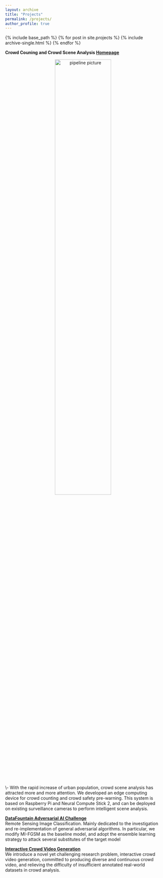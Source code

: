 ```yaml
--- 
layout: archive 
title: "Projects" 
permalink: /projects/ 
author_profile: true 
--- 
```

{% include base_path %} 
{% for post in site.projects %} 
    {% include archive-single.html %} 
{% endfor %}

<b>Crowd Couning and Crowd Scene Analysis [Homepage](https://devmesh.intel.com/projects/a-crowd-counting-and-intelligent-warning-system-in-unconstrained-crowd-scenes)</b> <br>
<div style="text-align:center"><img class="img-responsive center-block" alt="pipeline picture" src="https://harlanhong.github.io/images/personalPic.JPG" style="width:60%"></div>
\- With the rapid increase of urban population, crowd scene analysis has attracted more and more attention. We developed an edge computing device for crowd counting and crowd safety pre-warning. This system is based on Raspberry Pi and Neural Compute Stick 2, and can be deployed on existing surveillance cameras to perform intelligent scene analysis.

<b>[DataFountain Adversarial AI Challenge](https://www.datafountain.cn/)</b> <br> 
Remote Sensing Image Classification. Mainly dedicated to the investigation and re-implementation of general adversarial
algorithms. In particular, we modify MI-FGSM as the baseline model, and adopt the ensemble
learning strategy to attack several substitutes of the target model

<b>[Interactive Crowd Video Generation](https://devmesh.intel.com/projects/interactive-crowd-video-generation)</b> <br> 
We introduce a novel yet challenging research problem, interactive crowd video generation, committed to producing diverse and continuous crowd video, and relieving the difficulty of insufficient annotated real-world datasets in crowd analysis.
